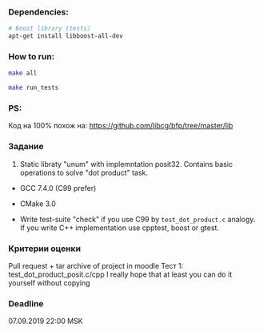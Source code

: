 ### Dependencies: 
```bash
# Boost library (tests)
apt-get install libboost-all-dev
```

### How to run:
```bash
make all

make run_tests
```

### PS:
Код на 100% похож на: https://github.com/libcg/bfp/tree/master/lib

### Задание
1. Static libraty "unum" with implemntation  posit32. Contains basic operations to solve "dot product" task. 

 - GCC 7.4.0 (C99 prefer)

 - CMake 3.0

 - Write test-suite "check" if you use C99 by `test_dot_product.c` analogy. If you write C++ implementation use cpptest, boost or gtest.



### Критерии оценки
Pull request + tar archive of project in moodle
Тест 1: test_dot_product_posit.с/cpp
I really hope that at least you can do it yourself without copying



### Deadline
07.09.2019 22:00 MSK